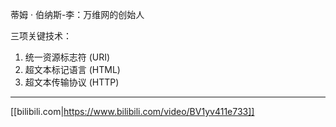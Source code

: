 蒂姆 · 伯纳斯-李：万维网的创始人

三项关键技术：
1. 统一资源标志符 (URI)
2. 超文本标记语言 (HTML)
3. 超文本传输协议 (HTTP)

---

[[bilibili.com|https://www.bilibili.com/video/BV1yv411e733]]